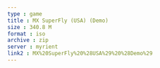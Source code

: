 ```yaml
---
type : game
title : MX SuperFly (USA) (Demo)
size : 340.8 M
format : iso
archive : zip
server : myrient
link2 : MX%20SuperFly%20%28USA%29%20%28Demo%29
---
```

